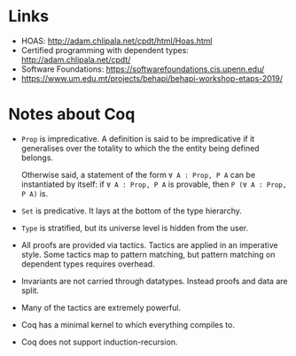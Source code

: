 # Links

- HOAS: http://adam.chlipala.net/cpdt/html/Hoas.html
- Certified programming with dependent types: http://adam.chlipala.net/cpdt/
- Software Foundations: https://softwarefoundations.cis.upenn.edu/
- https://www.um.edu.mt/projects/behapi/behapi-workshop-etaps-2019/

# Notes about Coq

- `Prop` is impredicative.
    A definition is said to be impredicative if it generalises over the totality
    to which the the entity being defined belongs.

    Otherwise said, a statement of the form `∀ A : Prop, P A` can be
    instantiated by itself: if `∀ A : Prop, P A` is provable, then `P (∀ A :
    Prop, P A)` is.

- `Set` is predicative.
    It lays at the bottom of the type hierarchy.

- `Type` is stratified, but its universe level is hidden from the user.

- All proofs are provided via tactics. Tactics are applied in an imperative
  style. Some tactics map to pattern matching, but pattern matching on dependent
  types requires overhead.

- Invariants are not carried through datatypes. Instead proofs and data are
  split.

- Many of the tactics are extremely powerful.

- Coq has a minimal kernel to which everything compiles to.

- Coq does not support induction-recursion.

